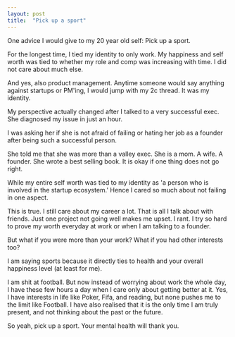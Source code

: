 ```yaml
---
layout: post
title:  "Pick up a sport"
---
```


One advice I would  give to my 20 year old self: Pick up a sport.

For the longest time, I tied my identity to only work. My happiness and self worth was tied to whether my role and comp was increasing with time. I did not care about much else.

And yes, also product management. Anytime someone would say anything against startups or PM'ing, I would jump with my 2c thread. It was my identity.

My perspective actually changed after I talked to a very successful exec. She diagnosed my issue in just an hour.

I was asking her if she is not afraid of failing or hating her job as a founder after being such a successful person.

She told me that she was more than a valley exec. She is a mom. A wife. A founder. She wrote a best selling book. It is okay if one thing does not go right.

While my entire self worth was tied to my identity as 'a person who is involved in the startup ecosystem.' Hence I cared so much about not failing in one aspect.

This is true. I still care about my career a lot. That is all I talk about with friends. Just one project not going well makes me upset. I rant. I try so hard to prove my worth everyday at work or when I am talking to a founder.

But what if you were more than your work? What if you had other interests too?

I am saying sports because it directly ties to health and your overall happiness level (at least for me).

I am shit at football. But now instead of worrying about work the whole day, I have these few hours a day when I care only about getting better at it. Yes, I have interests in life like Poker, Fifa, and reading, but none pushes me to the limit like Football. I have also realised that it is the only time I am truly present, and not thinking about the past or the future.

So yeah, pick up a sport. Your mental health will thank you.
